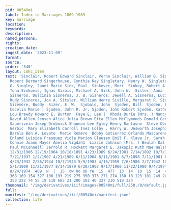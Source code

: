 ```yaml
---
pid: 00540mi
label: Index to Marriages 1869-1989
key: marriage
location: 
keywords: 
description: 
named_persons: 
rights: 
creation_date: 
ingest_date: '2023-11-09'
format: 
source: 
order: '540'
layout: cmhc_item
text: 'Sinclair, Robert Edward Sinclair, Verne Sinclair, William B. Singer, John  Singer,
  Robert Bernard Singerhouse, Cynthia Kay Singletary, Henry W. Singleton, DeQuasie
  G. Singley, Janet Marie Sink, Paul  Sinkevec, Meri  Sinkey, Robert A. Sinko, Helma  Sinkovic,
  Tona Sinkovis, Ignas Sirois, Michael A. Sisk, John W.  Sisler, Anna  Sisneros, Claudio
  Sisneros, Dulcinia Sisneros, J. B. Sisneros, Jewell A. Sisneros, Lucille Sisneros,
  Rudy Sisneroz, Joe A. Sitsler, William Henry Siville, Margaret R. Six, Ralphus Lee
  Sizemore, Buddy  Sizer, E. W.  Sjobald, John  Sjoden, Bill  Sjoden, Brenda Ann Sjoden,
  Cecelia Marie | Sjoden, John R. Jr. Sjoden, John Robert Sjoden, Kathryn Ann  Cynthia
  Lou Brawdy Howard E. Burton  Faye E. Lee |  Rhoda Durie (Mrs. ) Nancy Louise Conybeare
  David Allen Jensen Alice Julia Brown Etta Ellen McClymonds Donald Gene Skiles Marguerite
  Sauerivein Jesep Drobnick Shannon Lee Egley Henry Rantasno  Steve Oberstar  Resi
  Gerbic  Mary Elizabeth Carroll Inez Colby . Harry W. Unsworth Josephine Sandoval
  Barela Ben A. Lovato  Marie Romero  Bobby Gutierrez Orlando Mascarenez Dorothy Lee
  Enlund Luisida Fresquez Viola Marion Clausen Emil F. Klava Jr. Sarah Esther Good
  Connie Joann Mayer Amelia Vigdah1  Lizzie Johnson (Mrs. ) Beulah Dal Piaz Joseph
  Paul McConnell] Jerrold R. Hockett Margaret E. Jakopic Ruth Mae Walsh  Lynn Painter  530  12/31/1985
  12/31/1906 12/19/1964 10/18/1891 4/23/1989 6/24/1981 7/14/1892 10/7/1949 4/10/1954
  7/21/1937 1/2/1907 4/21/1989 6/11/1904 8/11/1901 8/7/1898 7/11/1981 8/12/1890 4/11/1894
  4/23/1932 2/26/1944 10/7/1943 5/9/1983 4/16/1959 7/6/1986 2/7/1942 10/11/1940 3/28/1969
  5/1/1900 11/21/1977 8/14/1879 6/20/1902 9/17/1960 11/22/1980 9/4/1974 6/6/1948 2/28/1987
  8/24/1974  489  N  |  15  ow Oo OD YW  15  477  13  14  10  15  14  480 14  558
  368 169 154 327 106 193 219 275 350 373 271 274 160 18 123 101 249 241 133 118 352
  353 222 74 55 19 118 685 21 200 102 40 327 210 518 324    '
thumbnail: "/img/derivatives/iiif/images/00540mi/full/250,/0/default.jpg"
full: 
manifest: "/img/derivatives/iiif/00540mi/manifest.json"
collection: life
---
```

